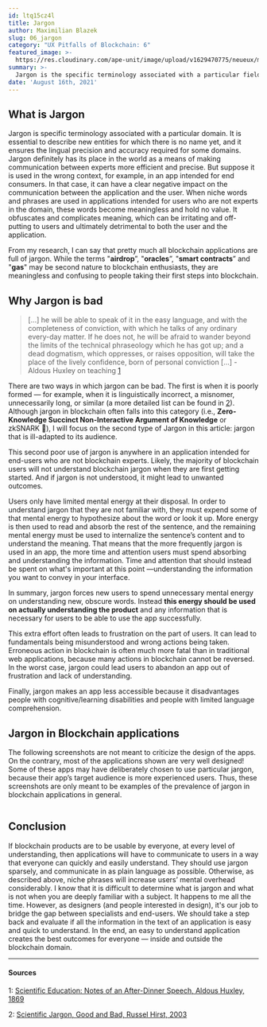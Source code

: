 ```yaml
---
id: ltq15cz4l
title: Jargon
author: Maximilian Blazek
slug: 06_jargon
category: "UX Pitfalls of Blockchain: 6"
featured_image: >-
  https://res.cloudinary.com/ape-unit/image/upload/v1629470775/neueux/media/articles/Frame%202043.png
summary: >-
  Jargon is the specific terminology associated with a particular field or area of activity. It is that jargon can have a negative impact on communication between professionals and laypeople. When niche words and phrases are used in applications that are intended for first time users, these unfamiliar words become meaningless jargon that provides no value. It clouds and complicates meaning, which is irritating and alienating to users, with potentially harmful consequences to all parties.
date: 'August 16th, 2021'
---
```

## What is Jargon

Jargon is specific terminology associated with a particular domain. It is essential to describe new entities for which there is no name yet, and it ensures the lingual precision and accuracy required for some domains. Jargon definitely has its place in the world as a means of making communication between experts more efficient and precise. But suppose it is used in the wrong context, for example, in an app intended for end consumers. In that case, it can have a clear negative impact on the communication between the application and the user. When niche words and phrases are used in applications intended for users who are not experts in the domain, these words become meaningless and hold no value. It obfuscates and complicates meaning, which can be irritating and off-putting to users and ultimately detrimental to both the user and the application.

From my research, I can say that pretty much all blockchain applications are full of jargon. While the terms "**airdrop**”, "**oracles**”, "**smart contracts**” and "**gas**" may be second nature to blockchain enthusiasts, they are meaningless and confusing to people taking their first steps into blockchain.

## Why Jargon is bad

> [...] he will be able to speak of it in the easy language, and with the completeness of conviction, with which he talks of any ordinary every-day matter. If he does not, he will be afraid to wander beyond the limits of the technical phraseology which he has got up; and a dead dogmatism, which oppresses, or raises opposition, will take the place of the lively confidence, born of personal conviction [...] - Aldous Huxley on teaching [1](#1)

There are two ways in which jargon can be bad. The first is when it is poorly formed — for example, when it is linguistically incorrect, a misnomer, unnecessarily long, or similar (a more detailed list can be found in [2](#2)). Although jargon in blockchain often falls into this category (i.e., **Zero-Knowledge Succinct Non-Interactive Argument of Knowledge** or zkSNARK 👀), I will focus on the second type of Jargon in this article: jargon that is ill-adapted to its audience.

This second poor use of jargon is anywhere in an application intended for end-users who are not blockchain experts. Likely, the majority of blockchain users will not understand blockchain jargon when they are first getting started. And if jargon is not understood, it might lead to unwanted outcomes.

Users only have limited mental energy at their disposal. In order to understand jargon that they are not familiar with, they must expend some of that mental energy to hypothesize about the word or look it up. More energy is then used to read and absorb the rest of the sentence, and the remaining mental energy must be used to internalize the sentence’s content and to understand the meaning. That means that the more frequently jargon is used in an app, the more time and attention users must spend absorbing and understanding the information. Time and attention that should instead be spent on what's important at this point —understanding the information you want to convey in your interface.

In summary, jargon forces new users to spend unnecessary mental energy on understanding new, obscure words. Instead **this energy should be used on actually understanding the product** and any information that is necessary for users to be able to use the app successfully.

This extra effort often leads to frustration on the part of users. It can lead to fundamentals being misunderstood and wrong actions being taken. Erroneous action in blockchain is often much more fatal than in traditional web applications, because many actions in blockchain cannot be reversed. In the worst case, jargon could lead users to abandon an app out of frustration and lack of understanding.

Finally, jargon makes an app less accessible because it disadvantages people with cognitive/learning disabilities and people with limited language comprehension.

## Jargon in Blockchain applications

The following screenshots are not meant to criticize the design of the apps. On the contrary, most of the applications shown are very well designed! Some of these apps may have deliberately chosen to use particular jargon, because their app’s target audience is more experienced users. Thus, these screenshots are only meant to be examples of the prevalence of jargon in blockchain applications in general.

<div class="article-grid article-jargon-image-grid">
  <div class="article-grid-span-3"><a href="/apps/app-1622214203974-gnosis-safe-elq6rg1tr/screen/qb1o7t1g5"><img class="article-grid-image" src="https://res.cloudinary.com/ape-unit/image/upload/v1629991540/neueux/media/articles/image10.jpg" alt=""></a></div>
  <div class="article-grid-span-1"><a href="/apps/app-1617876781719-lumi-wallet-azynqag3b/screen/od6hqu4e9"><img class="article-grid-image" src="https://res.cloudinary.com/ape-unit/image/upload/v1629991537/neueux/media/articles/image5.jpg" alt=""></a></div>
  <div class="article-grid-span-1"><a href="/apps/app-1617869675070-brd-khnlkeubl/screen/oxfdghcfx"><img class="article-grid-image" src="https://res.cloudinary.com/ape-unit/image/upload/v1629991536/neueux/media/articles/image4.jpg" alt=""></a></div>
  <div class="article-grid-span-1"><a href="/apps/app-1617289773983-atomic-wallet-x3l28b4fg/screen/jfy7wlet0"><img class="article-grid-image" src="https://res.cloudinary.com/ape-unit/image/upload/v1629991535/neueux/media/articles/image1.jpg" alt=""></a></div>
  <div class="article-grid-span-3"><a href="/apps/app-1621349700624-tornado-cash-eyynmsu1t/screen/ulz6yhdau"><img class="article-grid-image" src="https://res.cloudinary.com/ape-unit/image/upload/v1629991539/neueux/media/articles/image9.jpg" alt=""></a></div>
  <div class="article-grid-span-3"><a href="/apps/app-1621347512156-opensea-phg2vice5/screen/2o6zmot5z"><img class="article-grid-image" src="https://res.cloudinary.com/ape-unit/image/upload/v1629991538/neueux/media/articles/image8.jpg" alt=""></a></div>
  <div class="article-grid-span-1"><a href="/apps/app-1618389262827-trust-wallet-v6z58hamj/screen/nfzmo6g7g"><img class="article-grid-image" src="https://res.cloudinary.com/ape-unit/image/upload/v1629991534/neueux/media/articles/image.jpg" alt=""></a></div>
  <div class="article-grid-span-1"><a href="/apps/app-1617810727431-mew-wallet-p5eypx7wi/screen/bj9p9yx33"><img class="article-grid-image" src="https://res.cloudinary.com/ape-unit/image/upload/v1629991581/neueux/media/articles/image3.png" alt=""></a></div>
</div>

## Conclusion

If blockchain products are to be usable by everyone, at every level of understanding, then applications will have to communicate to users in a way that everyone can quickly and easily understand. They should use jargon sparsely, and communicate in as plain language as possible. Otherwise, as described above, niche phrases will increase users’ mental overhead considerably. I know that it is difficult to determine what is jargon and what is not when you are deeply familiar with a subject. It happens to me all the time. However, as designers (and people interested in design), it's our job to bridge the gap between specialists and end-users. We should take a step back and evaluate if all the information in the text of an application is easy and quick to understand. In the end, an easy to understand application creates the best outcomes for everyone — inside and outside the blockchain domain.

***

#### Sources
1:  <a name="1" href="https://mathcs.clarku.edu/huxley/CE3/SciEd.html">Scientific Education: Notes of an After-Dinner Speech, Aldous Huxley, 1869</a>

2:  <a name="2" href="https://journals.sagepub.com/doi/10.2190/J8JJ-4YD0-4R00-G5N0">Scientific Jargon, Good and Bad, Russel Hirst, 2003</a>
